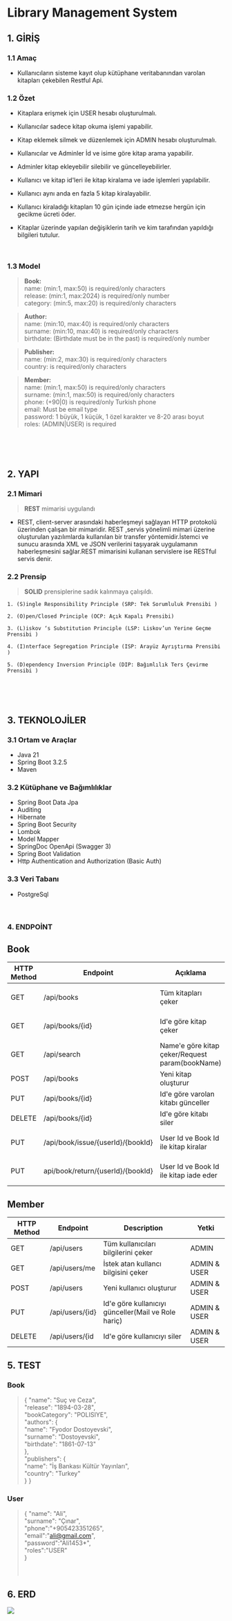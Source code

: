 # Library Management System
## 1. GİRİŞ
### 1.1 Amaç

* Kullanıcıların sisteme kayıt olup kütüphane veritabanından varolan kitapları çekebilen Restful Api.

### 1.2 Özet
* Kitaplara erişmek için USER hesabı oluşturulmalı.
* Kullanıcılar sadece kitap okuma işlemi yapabilir.
* Kitap eklemek silmek ve düzenlemek için ADMIN hesabı oluşturulmalı.
* Kullanıcılar ve Adminler İd ve isime göre kitap arama yapabilir.
* Adminler kitap ekleyebilir silebilir ve güncelleyebilirler.
* Kullanıcı ve kitap id'leri ile kitap kiralama ve iade işlemleri yapılabilir.
* Kullanıcı aynı anda en fazla 5 kitap kiralayabilir.
* Kullanıcı kiraladığı kitapları 10 gün içinde iade etmezse hergün için gecikme ücreti öder.
* Kitaplar üzerinde yapılan değişiklerin tarih ve kim tarafından yapıldığı bilgileri tutulur.



  </br>

### 1.3 Model
>**Book:** </br>
name: (min:1, max:50) is required/only characters</br> 
release: (min:1, max:2024) is required/only number</br> 
category: (min:5, max:20) is required/only characters</br>


>**Author:** </br> 
name: (min:10, max:40) is required/only characters</br>
surname: (min:10, max:40) is required/only characters</br>
birthdate: (Birthdate must be in the past) is required/only number</br>

>**Publisher:** </br>
name: (min:2, max:30) is required/only characters</br>
country: is required/only characters

>**Member:** </br>
name: (min:1, max:50) is required/only characters</br>
surname: (min:1, max:50) is required/only characters</br>
phone: (+90|0) is required/only Turkish phone</br>
email: Must be email type</br>
password: 1 büyük, 1 küçük, 1 özel karakter ve 8-20 arası boyut </br> 
roles: (ADMIN|USER) is required

</br></br></br>
## 2. YAPI
### 2.1 Mimari
> **REST** mimarisi uygulandı
* REST, client-server arasındaki haberleşmeyi sağlayan HTTP protokolü üzerinden çalışan bir mimaridir. REST ,servis yönelimli mimari üzerine oluşturulan yazılımlarda kullanılan bir transfer yöntemidir.İstemci ve sunucu arasında XML ve JSON verilerini taşıyarak uygulamanın haberleşmesini sağlar.REST mimarisini kullanan servislere ise RESTful servis denir.</br>

### 2.2 Prensip
> **SOLID** prensiplerine sadık kalınmaya çalışıldı.

```
1. (S)ingle Responsibility Principle (SRP: Tek Sorumluluk Prensibi )
```
```
2. (O)pen/Closed Principle (OCP: Açık Kapalı Prensibi)
```
```
3. (L)iskov ‘s Substitution Principle (LSP: Liskov’un Yerine Geçme Prensibi )
```
```
4. (I)nterface Segregation Principle (ISP: Arayüz Ayrıştırma Prensibi )
```
```
5. (D)ependency Inversion Principle (DIP: Bağımlılık Ters Çevirme Prensibi )
```

</br></br></br>

## 3. TEKNOLOJİLER
### 3.1 Ortam ve Araçlar
* Java 21
* Spring Boot 3.2.5
* Maven
  </br>
### 3.2 Kütüphane ve Bağımlılıklar
* Spring Boot Data Jpa
* Auditing
* Hibernate
* Spring Boot Security
* Lombok
* Model Mapper
* SpringDoc OpenApi (Swagger 3)
* Spring Boot Validation
* Http Authentication and Authorization (Basic Auth)
  </br>
### 3.3 Veri Tabanı
* PostgreSql
  </br></br></br>

### 4. ENDPOİNT
## Book
| HTTP Method | Endpoint                          | Açıklama                                        | Yetki        |
|-------------|-----------------------------------|-------------------------------------------------|--------------|
| GET         | /api/books                        | Tüm kitapları çeker                             | ADMIN & USER |
| GET         | /api/books/{id}                   | Id'e göre kitap çeker                           | ADMIN & USER |
| GET         | /api/search                       | Name'e göre kitap çeker/Request param(bookName) | ADMIN & USER |
| POST        | /api/books                        | Yeni kitap oluşturur                            | ADMIN        |
| PUT         | /api/books/{id}                   | Id'e göre varolan kitabı günceller              | ADMIN        |
| DELETE      | /api/books/{id}                   | Id'e göre kitabı siler                          | ADMIN        |
| PUT         | /api/book/issue/{userId}/{bookId} | User Id ve Book Id ile kitap kiralar            | ADMIN & USER |
| PUT         | api/book/return/{userId}/{bookId} | User Id ve Book Id ile kitap iade eder          | ADMIN & USER |





## Member
| HTTP Method | Endpoint        | Description                                         | Yetki               |
|-------------|-----------------|-----------------------------------------------------|---------------------|
| GET         | /api/users      | Tüm kullanıcıları bilgilerini çeker                 | ADMIN               |
| GET         | /api/users/me   | İstek atan kullancı bilgisini çeker                 | ADMIN & USER        |
| POST        | /api/users      | Yeni kullanıcı oluşturur                            | ADMIN & USER        |
| PUT         | /api/users/{id} | Id'e göre kullanıcıyı günceller(Mail ve Role hariç) | ADMIN & USER        |
| DELETE      | /api/users/{id  | Id'e göre kullanıcıyı siler                         | ADMIN & USER        |


## 5. TEST
### Book
>{
"name": "Suç ve Ceza",</br>
"release": "1894-03-28",</br>
"bookCategory": "POLISIYE",</br>
"authors": {</br>
"name": "Fyodor Dostoyevski",</br>
"surname": "Dostoyevski",</br>
"birthdate": "1861-07-13"</br>
},</br>
"publishers": {</br>
"name": "İş Bankası Kültür Yayınları",</br>
"country": "Turkey"</br>
}
}

### User
>{
"name": "Ali",</br>
"surname": "Çınar",</br>
"phone":"+905423351265",</br>
"email":"ali@gmail.com",</br>
"password":"Ali1453*",</br>
"roles":"USER"</br>
}
</br></br></br>


## 6. ERD
![](images/ERD.png)

</br></br></br>



